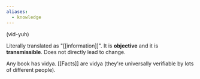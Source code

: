 ```yaml
---
aliases:
  - knowledge
---
```

(vid-yuh)

Literally translated as "[[information]]". It is **objective** and it is **transmissible**. Does not directly lead to change.

Any book has vidya.
[[Facts]] are vidya (they're universally verifiable by lots of different people).